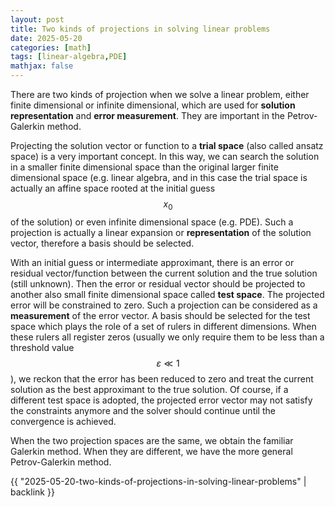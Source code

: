 ```yaml
---
layout: post
title: Two kinds of projections in solving linear problems
date: 2025-05-20
categories: [math]
tags: [linear-algebra,PDE]
mathjax: false
---
```


There are two kinds of projection when we solve a linear problem, either finite dimensional or infinite dimensional, which are used for **solution representation** and **error measurement**. They are important in the Petrov-Galerkin method.

Projecting the solution vector or function to a **trial space** (also called ansatz space) is a very important concept. In this way, we can search the solution in a smaller finite dimensional space than the original larger finite dimensional space (e.g. linear algebra, and in this case the trial space is actually an affine space rooted at the initial guess $$x_0 $$ of the solution) or even infinite dimensional space (e.g. PDE). Such a projection is actually a linear expansion or **representation** of the solution vector, therefore a basis should be selected.

With an initial guess or intermediate approximant, there is an error or residual vector/function between the current solution and the true solution (still unknown). Then the error or residual vector should be projected to another also small finite dimensional space called **test space**. The projected error will be constrained to zero. Such a projection can be considered as a **measurement** of the error vector. A basis should be selected for the test space which plays the role of a set of rulers in different dimensions. When these rulers all register zeros (usually we only require them to be less than a threshold value $$\varepsilon \ll 1 $$), we reckon that the error has been reduced to zero and treat the current solution as the best approximant to the true solution. Of course, if a different test space is adopted, the projected error vector may not satisfy the constraints anymore and the solver should continue until the convergence is achieved.

When the two projection spaces are the same, we obtain the familiar Galerkin method. When they are different, we have the more general Petrov-Galerkin method.

{{ "2025-05-20-two-kinds-of-projections-in-solving-linear-problems" | backlink }}
